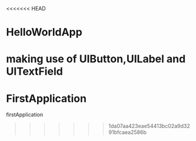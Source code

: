 <<<<<<< HEAD
# HelloWorldApp
making use of UIButton,UILabel and UITextField
=======
# FirstApplication
firstApplication
>>>>>>> 1da07aa423eae54413bc02a9d3291bfcaea2586b
